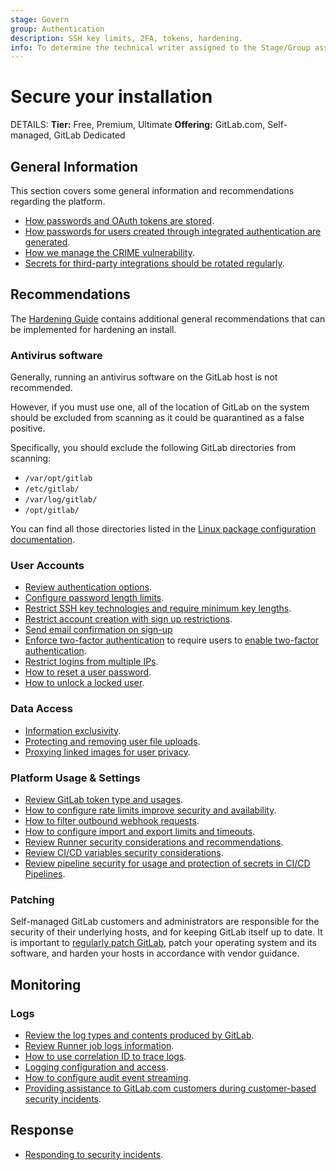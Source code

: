 ```yaml
---
stage: Govern
group: Authentication
description: SSH key limits, 2FA, tokens, hardening.
info: To determine the technical writer assigned to the Stage/Group associated with this page, see https://handbook.gitlab.com/handbook/product/ux/technical-writing/#assignments
---
```


# Secure your installation

DETAILS:
**Tier:** Free, Premium, Ultimate
**Offering:** GitLab.com, Self-managed, GitLab Dedicated

## General Information

This section covers some general information and recommendations regarding the platform.

- [How passwords and OAuth tokens are stored](password_storage.md).
- [How passwords for users created through integrated authentication are generated](passwords_for_integrated_authentication_methods.md).
- [How we manage the CRIME vulnerability](crime_vulnerability.md).
- [Secrets for third-party integrations should be rotated regularly](rotate_integrations_secrets.md).

## Recommendations

The [Hardening Guide](hardening.md) contains additional general recommendations that can be implemented for hardening an install.

### Antivirus software

Generally, running an antivirus software on the GitLab host is not recommended.

However, if you must use one, all of the location of GitLab on the system should be excluded from scanning as it could be quarantined as a false positive.

Specifically, you should exclude the following GitLab directories from scanning:

- `/var/opt/gitlab`
- `/etc/gitlab/`
- `/var/log/gitlab/`
- `/opt/gitlab/`

You can find all those directories listed in the [Linux package configuration documentation](https://docs.gitlab.com/omnibus/settings/configuration.html).

### User Accounts

- [Review authentication options](../administration/auth/index.md).
- [Configure password length limits](password_length_limits.md).
- [Restrict SSH key technologies and require minimum key lengths](ssh_keys_restrictions.md).
- [Restrict account creation with sign up restrictions](../administration/settings/sign_up_restrictions.md).
- [Send email confirmation on sign-up](user_email_confirmation.md)
- [Enforce two-factor authentication](two_factor_authentication.md) to require users to [enable two-factor authentication](../user/profile/account/two_factor_authentication.md).
- [Restrict logins from multiple IPs](../administration/reporting/ip_addr_restrictions.md).
- [How to reset a user password](reset_user_password.md).
- [How to unlock a locked user](unlock_user.md).

### Data Access

- [Information exclusivity](information_exclusivity.md).
- [Protecting and removing user file uploads](user_file_uploads.md).
- [Proxying linked images for user privacy](asset_proxy.md).

### Platform Usage & Settings

- [Review GitLab token type and usages](token_overview.md).
- [How to configure rate limits improve security and availability](rate_limits.md).
- [How to filter outbound webhook requests](webhooks.md).
- [How to configure import and export limits and timeouts](../administration/settings/import_and_export_settings.md).
- [Review Runner security considerations and recommendations](https://docs.gitlab.com/runner/security/).
- [Review CI/CD variables security considerations](../ci/variables/index.md#cicd-variable-security).
- [Review pipeline security for usage and protection of secrets in CI/CD Pipelines](../ci/pipelines/pipeline_security.md).

### Patching

Self-managed GitLab customers and administrators are responsible for the security of their underlying hosts, and for keeping GitLab itself up to date. It is important to [regularly patch GitLab](../policy/maintenance.md), patch your operating system and its software, and harden your hosts in accordance with vendor guidance.

## Monitoring

### Logs

- [Review the log types and contents produced by GitLab](../administration/logs/index.md).
- [Review Runner job logs information](../administration/job_logs.md).
- [How to use correlation ID to trace logs](../administration/logs/tracing_correlation_id.md).
- [Logging configuration and access](https://docs.gitlab.com/omnibus/settings/logs.html).
- [How to configure audit event streaming](../administration/audit_event_streaming/index.md).
- [Providing assistance to GitLab.com customers during customer-based security incidents](https://handbook.gitlab.com/handbook/security/customer-requests/#conditions-and-requirements).

## Response

- [Responding to security incidents](responding_to_security_incidents.md).
